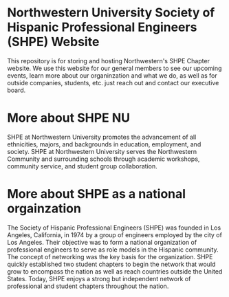 # Northwestern University Society of Hispanic Professional Engineers (SHPE) Website

This repository is for storing and hosting Northwestern's SHPE Chapter website. We use this website for our general members to see our upcoming events, learn more about our organinzation and what we do, as well as for outside companies, students, etc. just reach out and contact our executive board. 

# More about SHPE NU
SHPE at Northwestern University promotes the advancement of all ethnicities, majors, and backgrounds in education, employment, and society. SHPE at Northwestern University serves the Northwestern Community and surrounding schools through academic workshops, community service, and student group collaboration.

# More about SHPE as a national orgainzation
The Society of Hispanic Professional Engineers (SHPE) was founded in Los Angeles, California, in 1974 by a group of engineers employed by the city of Los Angeles. Their objective was to form a national organization of professional engineers to serve as role models in the Hispanic community.
The concept of networking was the key basis for the organization. SHPE quickly established two student chapters to begin the network that would grow to encompass the nation as well as reach countries outside the United States. Today, SHPE enjoys a strong but independent network of professional and student chapters throughout the nation.
